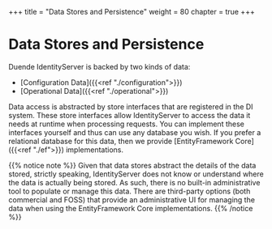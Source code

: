 +++
title = "Data Stores and Persistence"
weight = 80
chapter = true
+++

# Data Stores and Persistence

Duende IdentityServer is backed by two kinds of data:
* [Configuration Data]({{<ref "./configuration">}})
* [Operational Data]({{<ref "./operational">}})

Data access is abstracted by store interfaces that are registered in the DI system. 
These store interfaces allow IdentityServer to access the data it needs at runtime when processing requests. 
You can implement these interfaces yourself and thus can use any database you wish.
If you prefer a relational database for this data, then we provide [EntityFramework Core]({{<ref "./ef">}}) implementations.


{{% notice note %}}
Given that data stores abstract the details of the data stored, strictly speaking, IdentityServer does not know or understand where the data is actually being stored.
As such, there is no built-in administrative tool to populate or manage this data.
There are third-party options (both commercial and FOSS) that provide an administrative UI for managing the data when using the EntityFramework Core implementations.
{{% /notice %}}
